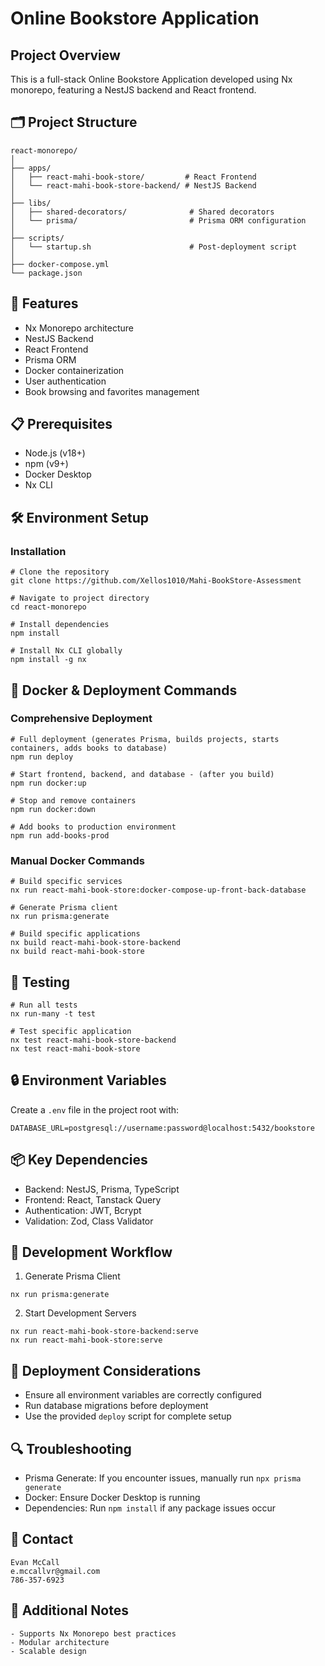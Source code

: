 # Online Bookstore Application

## Project Overview

This is a full-stack Online Bookstore Application developed using Nx monorepo, featuring a NestJS backend and React frontend.

## 🗂️ Project Structure

```
react-monorepo/
│
├── apps/
│   ├── react-mahi-book-store/         # React Frontend
│   └── react-mahi-book-store-backend/ # NestJS Backend
│
├── libs/
│   ├── shared-decorators/              # Shared decorators
│   └── prisma/                         # Prisma ORM configuration
│
├── scripts/
│   └── startup.sh                      # Post-deployment script
│
├── docker-compose.yml
└── package.json
```

## 🚀 Features

- Nx Monorepo architecture
- NestJS Backend
- React Frontend
- Prisma ORM
- Docker containerization
- User authentication
- Book browsing and favorites management

## 📋 Prerequisites

- Node.js (v18+)
- npm (v9+)
- Docker Desktop
- Nx CLI

## 🛠️ Environment Setup

### Installation

```
# Clone the repository
git clone https://github.com/Xellos1010/Mahi-BookStore-Assessment

# Navigate to project directory
cd react-monorepo

# Install dependencies
npm install

# Install Nx CLI globally
npm install -g nx
```

## 🔧 Docker & Deployment Commands

### Comprehensive Deployment

```
# Full deployment (generates Prisma, builds projects, starts containers, adds books to database)
npm run deploy

# Start frontend, backend, and database - (after you build)
npm run docker:up

# Stop and remove containers
npm run docker:down

# Add books to production environment
npm run add-books-prod
```

### Manual Docker Commands

```
# Build specific services
nx run react-mahi-book-store:docker-compose-up-front-back-database

# Generate Prisma client
nx run prisma:generate

# Build specific applications
nx build react-mahi-book-store-backend
nx build react-mahi-book-store
```

## 🧪 Testing

```
# Run all tests
nx run-many -t test

# Test specific application
nx test react-mahi-book-store-backend
nx test react-mahi-book-store
```

## 🔒 Environment Variables

Create a `.env` file in the project root with:

```
DATABASE_URL=postgresql://username:password@localhost:5432/bookstore
```

## 📦 Key Dependencies

- Backend: NestJS, Prisma, TypeScript
- Frontend: React, Tanstack Query
- Authentication: JWT, Bcrypt
- Validation: Zod, Class Validator

## 🚧 Development Workflow

1. Generate Prisma Client
```
nx run prisma:generate
```

2. Start Development Servers
```
nx run react-mahi-book-store-backend:serve
nx run react-mahi-book-store:serve
```

## 📝 Deployment Considerations

- Ensure all environment variables are correctly configured
- Run database migrations before deployment
- Use the provided `deploy` script for complete setup

## 🔍 Troubleshooting

- Prisma Generate: If you encounter issues, manually run `npx prisma generate`
- Docker: Ensure Docker Desktop is running
- Dependencies: Run `npm install` if any package issues occur

## 👥 Contact

```
Evan McCall
e.mccallvr@gmail.com
786-357-6923
```

## 🌟 Additional Notes

```
- Supports Nx Monorepo best practices
- Modular architecture
- Scalable design
```